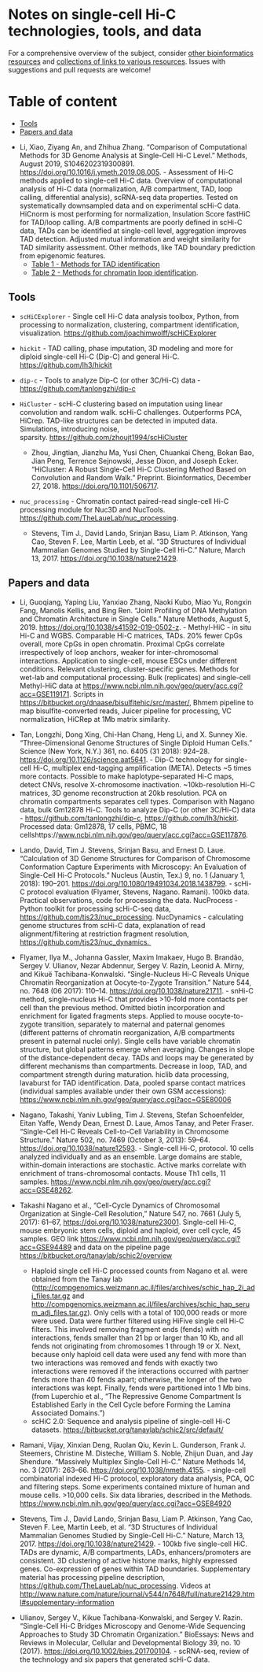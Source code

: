 # Notes on single-cell Hi-C technologies, tools, and data

For a comprehensive overview of the subject, consider [other bioinformatics resources](https://github.com/mdozmorov/Bioinformatics_notes) and [collections of links to various resources](https://github.com/mdozmorov/MDmisc_notes). Issues with suggestions and pull requests are welcome!

# Table of content

* [Tools](#tools)
* [Papers and data](#papers-and-data)

- Li, Xiao, Ziyang An, and Zhihua Zhang. “Comparison of Computational Methods for 3D Genome Analysis at Single-Cell Hi-C Level.” Methods, August 2019, S1046202319300891. https://doi.org/10.1016/j.ymeth.2019.08.005. - Assessment of Hi-C methods applied to single-cell Hi-C data. Overview of computational analysis of Hi-C data (normalization, A/B compartment, TAD, loop calling, differential analysis), scRNA-seq data properties. Tested on systematically downsampled data and on experimental scHi-C data. HiCnorm is most performing for normalization, Insulation Score fastHiC for TAD/loop calling. A/B compartments are poorly defined in scHi-C data, TADs can be identified at single-cell level, aggregation improves TAD detection. Adjusted mutual information and weight similarity for TAD similarity assessment. Other methods, like TAD boundary prediction from epigenomic features.
    - [Table 1 - Methods for TAD identification](https://www.sciencedirect.com/science/article/pii/S1046202319300891?via%3Dihub#t0005)
    - [Table 2 - Methods for chromatin loop identification](https://www.sciencedirect.com/science/article/pii/S1046202319300891?via%3Dihub#t0005).


## Tools

- `scHiCExplorer` - Single cell Hi-C data analysis toolbox, Python, from processing to normalization, clustering, compartment identification, visualization. https://github.com/joachimwolff/scHiCExplorer

- `hickit` - TAD calling, phase imputation, 3D modeling and more for diploid single-cell Hi-C (Dip-C) and general Hi-C. https://github.com/lh3/hickit

- `dip-c` - Tools to analyze Dip-C (or other 3C/Hi-C) data - https://github.com/tanlongzhi/dip-c

- `HiCluster` - scHi-C clustering based on imputation using linear convolution and random walk. scHi-C challenges. Outperforms PCA, HiCrep. TAD-like structures can be detected in imputed data. Simulations, introducing noise, sparsity. https://github.com/zhoujt1994/scHiCluster
    - Zhou, Jingtian, Jianzhu Ma, Yusi Chen, Chuankai Cheng, Bokan Bao, Jian Peng, Terrence Sejnowski, Jesse Dixon, and Joseph Ecker. “HiCluster: A Robust Single-Cell Hi-C Clustering Method Based on Convolution and Random Walk.” Preprint. Bioinformatics, December 27, 2018. https://doi.org/10.1101/506717.

- `nuc_processing` - Chromatin contact paired-read single-cell Hi-C processing module for Nuc3D and NucTools. https://github.com/TheLaueLab/nuc_processing.
    - Stevens, Tim J., David Lando, Srinjan Basu, Liam P. Atkinson, Yang Cao, Steven F. Lee, Martin Leeb, et al. “3D Structures of Individual Mammalian Genomes Studied by Single-Cell Hi-C.” Nature, March 13, 2017. https://doi.org/10.1038/nature21429.

## Papers and data

- Li, Guoqiang, Yaping Liu, Yanxiao Zhang, Naoki Kubo, Miao Yu, Rongxin Fang, Manolis Kellis, and Bing Ren. “Joint Profiling of DNA Methylation and Chromatin Architecture in Single Cells.” Nature Methods, August 5, 2019. https://doi.org/10.1038/s41592-019-0502-z. - Methyl-HiC - in situ Hi-C and WGBS. Comparable Hi-C matrices, TADs. 20% fewer CpGs overall, more CpGs in open chromatin. Proximal CpGs correlate irrespectively of loop anchors, weaker for inter-chromosomal interactions. Application to single-cell, mouse ESCs under different conditions. Relevant clustering, cluster-specific genes. Methods for wet-lab and computational processing. Bulk (replicates) and single-cell Methyl-HiC data at https://www.ncbi.nlm.nih.gov/geo/query/acc.cgi?acc=GSE119171. Scripts in https://bitbucket.org/dnaase/bisulfitehic/src/master/, Bhmem pipeline to map bisulfite-converted reads, Juicer pipeline for processing, VC normalization, HiCRep at 1Mb matrix similarity.

- Tan, Longzhi, Dong Xing, Chi-Han Chang, Heng Li, and X. Sunney Xie. “Three-Dimensional Genome Structures of Single Diploid Human Cells.” Science (New York, N.Y.) 361, no. 6405 (31 2018): 924–28. https://doi.org/10.1126/science.aat5641. - Dip-C technology for single-cell Hi-C, multiplex end-tagging amplification (META). Detects ~5 times more contacts. Possible to make haplotype-separated Hi-C maps, detect CNVs, resolve X-chromosome inactivation. ~10kb-resolution Hi-C matrices, 3D genome reconstruction at 20kb resolution. PCA on chromatin compartments separates cell types. Comparison with Nagano data, bulk Gm12878 Hi-C. Tools to analyze Dip-C (or other 3C/Hi-C) data - https://github.com/tanlongzhi/dip-c, https://github.com/lh3/hickit. Processed data: Gm12878, 17 cells, PBMC, 18 cellshttps://www.ncbi.nlm.nih.gov/geo/query/acc.cgi?acc=GSE117876.

- Lando, David, Tim J. Stevens, Srinjan Basu, and Ernest D. Laue. “Calculation of 3D Genome Structures for Comparison of Chromosome Conformation Capture Experiments with Microscopy: An Evaluation of Single-Cell Hi-C Protocols.” Nucleus (Austin, Tex.) 9, no. 1 (January 1, 2018): 190–201. https://doi.org/10.1080/19491034.2018.1438799. - scHi-C protocol evaluation (Flyamer, Stevens, Nagano. Ramani). 100kb data. Practical observations, code for processing the data. NucProcess - Python toolkit for processing scHi-C-seq data, https://github.com/tjs23/nuc_processing. NucDynamics - calculating genome structures from scHi-C data, explanation of read alignment/filtering at restriction fragment resolution, https://github.com/tjs23/nuc_dynamics. 

- Flyamer, Ilya M., Johanna Gassler, Maxim Imakaev, Hugo B. Brandão, Sergey V. Ulianov, Nezar Abdennur, Sergey V. Razin, Leonid A. Mirny, and Kikuë Tachibana-Konwalski. “Single-Nucleus Hi-C Reveals Unique Chromatin Reorganization at Oocyte-to-Zygote Transition.” Nature 544, no. 7648 (06 2017): 110–14. https://doi.org/10.1038/nature21711. - snHi-C method, single-nucleus Hi-C that provides >10-fold more contacts per cell than the previous method. Omitted biotin incorporation and enrichment for ligated fragments steps. Applied to mouse oocyte-to-zygote transition, separately to maternal and paternal genomes (different patterns of chromatin reorganization, A/B compartments present in paternal nuclei only). Single cells have variable chromatin structure, but global patterns emerge when averaging. Changes in slope of the distance-dependent decay. TADs and loops may be generated by different mechanisms than compartments. Decrease in loop, TAD, and compartment strength during maturation. hiclib data processing, lavaburst for TAD identification. Data, pooled sparse contact matrices (individual samples available under their own GSM accessions): https://www.ncbi.nlm.nih.gov/geo/query/acc.cgi?acc=GSE80006

- Nagano, Takashi, Yaniv Lubling, Tim J. Stevens, Stefan Schoenfelder, Eitan Yaffe, Wendy Dean, Ernest D. Laue, Amos Tanay, and Peter Fraser. “Single-Cell Hi-C Reveals Cell-to-Cell Variability in Chromosome Structure.” Nature 502, no. 7469 (October 3, 2013): 59–64. https://doi.org/10.1038/nature12593. - Single-cell Hi-C, protocol. 10 cells analyzed individually and as an ensemble. Large domains are stable, within-domain interactions are stochastic. Active marks correlate with enrichment of trans-chromosomal contacts. Mouse Th1 cells, 11 samples. https://www.ncbi.nlm.nih.gov/geo/query/acc.cgi?acc=GSE48262. 

- Takashi Nagano et al., “Cell-Cycle Dynamics of Chromosomal Organization at Single-Cell Resolution,” Nature 547, no. 7661 (July 5, 2017): 61–67, https://doi.org/10.1038/nature23001. Single-cell Hi-C, mouse embryonic stem cells, diploid and haploid, over cell cycle, 45 samples. GEO link https://www.ncbi.nlm.nih.gov/geo/query/acc.cgi?acc=GSE94489 and data on the pipeline page https://bitbucket.org/tanaylab/schic2/overview
    - Haploid single cell Hi-C processed counts from Nagano et al. were obtained from the Tanay lab (http://compgenomics.weizmann.ac.il/files/archives/schic_hap_2i_adj_files.tar.gz and http://compgenomics.weizmann.ac.il/files/archives/schic_hap_serum_adj_files.tar.gz). Only cells with a total of 100,000 reads or more were used. Data were further filtered using HiFive single cell Hi-C filters. This involved removing fragment ends (fends) with no interactions, fends smaller than 21 bp or larger than 10 Kb, and all fends not originating from chromosomes 1 through 19 or X. Next, because only haploid cell data were used any fend with more than two interactions was removed and fends with exactly two interactions were removed if the interactions occurred with partner fends more than 40 fends apart; otherwise, the longer of the two interactions was kept. Finally, fends were partitioned into 1 Mb bins. (from Luperchio et al., “The Repressive Genome Compartment Is Established Early in the Cell Cycle before Forming the Lamina Associated Domains.”)
    - scHiC 2.0: Sequence and analysis pipeline of single-cell Hi-C datasets. https://bitbucket.org/tanaylab/schic2/src/default/

- Ramani, Vijay, Xinxian Deng, Ruolan Qiu, Kevin L. Gunderson, Frank J. Steemers, Christine M. Disteche, William S. Noble, Zhijun Duan, and Jay Shendure. “Massively Multiplex Single-Cell Hi-C.” Nature Methods 14, no. 3 (2017): 263–66. https://doi.org/10.1038/nmeth.4155. - single-cell combinatorial indexed Hi-C protocol, exploratory data analysis, PCA, QC and filtering steps. Some experiments contained mixture of human and mouse cells. >10,000 cells. Six data libraries, described in the Methods. https://www.ncbi.nlm.nih.gov/geo/query/acc.cgi?acc=GSE84920

- Stevens, Tim J., David Lando, Srinjan Basu, Liam P. Atkinson, Yang Cao, Steven F. Lee, Martin Leeb, et al. “3D Structures of Individual Mammalian Genomes Studied by Single-Cell Hi-C.” Nature, March 13, 2017. https://doi.org/10.1038/nature21429. - 100kb five single-cell HiC. TADs are dynamic, A/B compartments, LADs, enhancers/promoters are consistent. 3D clustering of active histone marks, highly expressed genes. Co-expression of genes within TAD boundaries. Supplementary material has processing pipeline description, https://github.com/TheLaueLab/nuc_processing. Videos at http://www.nature.com/nature/journal/v544/n7648/full/nature21429.html#supplementary-information

- Ulianov, Sergey V., Kikue Tachibana-Konwalski, and Sergey V. Razin. “Single-Cell Hi-C Bridges Microscopy and Genome-Wide Sequencing Approaches to Study 3D Chromatin Organization.” BioEssays: News and Reviews in Molecular, Cellular and Developmental Biology 39, no. 10 (2017). https://doi.org/10.1002/bies.201700104. - scRNA-seq, review of the technology and six papers that generated scHi-C data.


